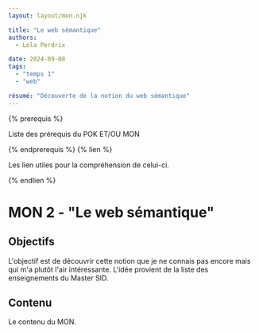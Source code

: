 ```yaml
---
layout: layout/mon.njk

title: "Le web sémantique"
authors:
  - Lola Perdrix

date: 2024-09-08
tags: 
  - "temps 1"
  - "web"

résumé: "Découverte de la notion du web sémantique"
---
```


{% prerequis %}

Liste des prérequis du POK ET/OU MON

{% endprerequis %}
{% lien %}

Les lien utiles pour la compréhension de celui-ci.

{% endlien %}

# MON 2 - "Le web sémantique"

## Objectifs

L'objectif est de découvrir cette notion que je ne connais pas encore mais qui m'a plutôt l'air intéressante.
L'idée provient de la liste des enseignements du Master SID.

## Contenu

Le contenu du MON.
